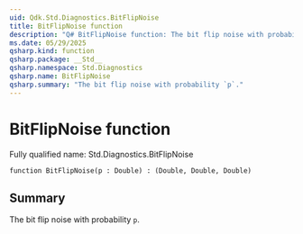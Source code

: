```yaml
---
uid: Qdk.Std.Diagnostics.BitFlipNoise
title: BitFlipNoise function
description: "Q# BitFlipNoise function: The bit flip noise with probability `p`."
ms.date: 05/29/2025
qsharp.kind: function
qsharp.package: __Std__
qsharp.namespace: Std.Diagnostics
qsharp.name: BitFlipNoise
qsharp.summary: "The bit flip noise with probability `p`."
---
```


# BitFlipNoise function

Fully qualified name: Std.Diagnostics.BitFlipNoise

```qsharp
function BitFlipNoise(p : Double) : (Double, Double, Double)
```

## Summary
 The bit flip noise with probability `p`.
